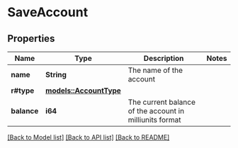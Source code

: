 # SaveAccount

## Properties

Name | Type | Description | Notes
------------ | ------------- | ------------- | -------------
**name** | **String** | The name of the account | 
**r#type** | [**models::AccountType**](AccountType.md) |  | 
**balance** | **i64** | The current balance of the account in milliunits format | 

[[Back to Model list]](../README.md#documentation-for-models) [[Back to API list]](../README.md#documentation-for-api-endpoints) [[Back to README]](../README.md)


